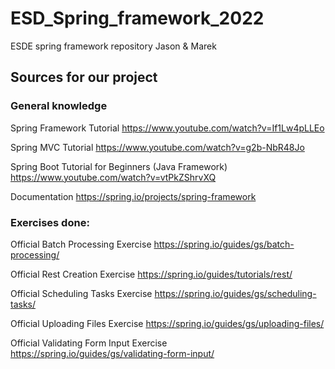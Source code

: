 # ESD_Spring_framework_2022
ESDE spring framework repository Jason &amp; Marek

## Sources for our project
### General knowledge
Spring Framework Tutorial https://www.youtube.com/watch?v=If1Lw4pLLEo </p>
Spring MVC Tutorial https://www.youtube.com/watch?v=g2b-NbR48Jo </p>
Spring Boot Tutorial for Beginners (Java Framework) https://www.youtube.com/watch?v=vtPkZShrvXQ </p>
Documentation https://spring.io/projects/spring-framework </p>

### Exercises done:
Official Batch Processing Exercise https://spring.io/guides/gs/batch-processing/ </p>
Official Rest Creation Exercise https://spring.io/guides/tutorials/rest/ </p>
Official Scheduling Tasks Exercise https://spring.io/guides/gs/scheduling-tasks/ </p>
Official Uploading Files Exercise https://spring.io/guides/gs/uploading-files/ </p>
Official Validating Form Input Exercise https://spring.io/guides/gs/validating-form-input/ </p>
